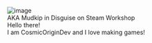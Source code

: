 ![image](https://github.com/CosmicOriginDev/CosmicOriginDev/assets/154019149/f6e69a09-96ce-451c-bf47-5615d0601403)
<br />AKA Mudkip in Disguise on Steam Workshop
<br />Hello there!
<br />I am CosmicOriginDev and I love making games!
